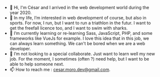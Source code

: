- 👋 Hi, I'm César and I arrived in the web development world during the year 2020. 
- 👀 In my life, I’m interested in web development of course, but also in sports. For now, I run, but I want to run a triathlon in the futur. I want to get the freefall licence too, and I want to swim with sharks.
- 🌱 I’m currently learning or re-learning Sass, JavaScript, PHP, and some frameworks like VueJs for example. I love this idea that in this job, we can always learn something. We can't be bored when we are a web developer.
- 💞️ I’m not looking to a special collaborate. Just want to learn well my new job. For the moment, I sometimes (often ?) need help, but I want to be able to help someone next.
- 📫 How to reach me : cesar.moro.dev@gmail.com.

<!---
CesarMoroPro/CesarMoroPro is a ✨ special ✨ repository because its `README.md` (this file) appears on your GitHub profile.
You can click the Preview link to take a look at your changes.
--->
